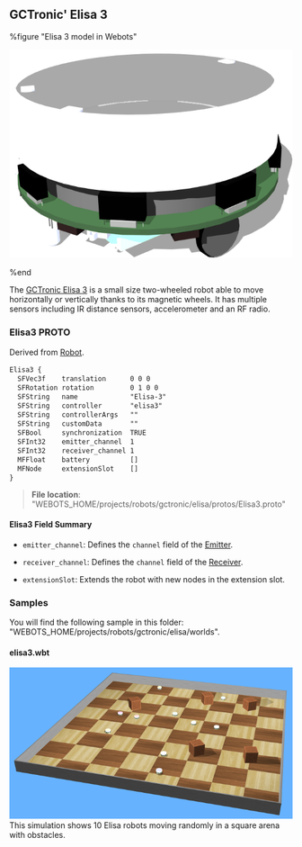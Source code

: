 ## GCTronic' Elisa 3

%figure "Elisa 3 model in Webots"

![model.png](images/robots/elisa3/model.png)

%end

The [GCTronic Elisa 3](http://www.gctronic.com/doc/index.php/Elisa-3) is a small size two-wheeled robot able to move horizontally or vertically thanks to its magnetic wheels.
It has multiple sensors including IR distance sensors, accelerometer and an RF radio.

### Elisa3 PROTO

Derived from [Robot](../reference/robot.md).

```
Elisa3 {
  SFVec3f    translation      0 0 0
  SFRotation rotation         0 1 0 0
  SFString   name             "Elisa-3"
  SFString   controller       "elisa3"
  SFString   controllerArgs   ""
  SFString   customData       ""
  SFBool     synchronization  TRUE
  SFInt32    emitter_channel  1
  SFInt32    receiver_channel 1
  MFFloat    battery          []
  MFNode     extensionSlot    []
}
```

> **File location**: "WEBOTS\_HOME/projects/robots/gctronic/elisa/protos/Elisa3.proto"

#### Elisa3 Field Summary

- `emitter_channel`: Defines the `channel` field of the [Emitter](../reference/emitter.md).

- `receiver_channel`: Defines the `channel` field of the [Receiver](../reference/receiver.md).

- `extensionSlot`: Extends the robot with new nodes in the extension slot.

### Samples

You will find the following sample in this folder: "WEBOTS\_HOME/projects/robots/gctronic/elisa/worlds".

#### elisa3.wbt

![elisa3.wbt.png](images/robots/elisa3/elisa3.wbt.png) This simulation shows 10 Elisa robots moving randomly in a square arena with obstacles.
